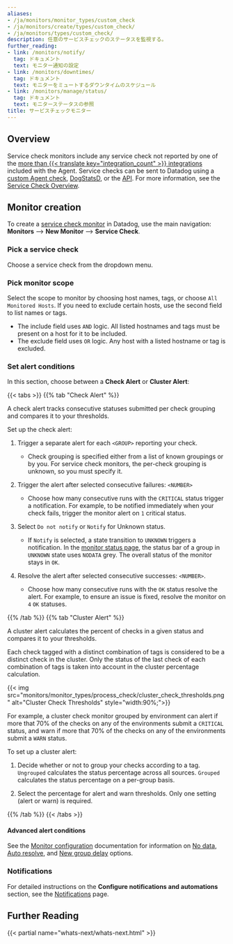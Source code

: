 ```yaml
---
aliases:
- /ja/monitors/monitor_types/custom_check
- /ja/monitors/create/types/custom_check/
- /ja/monitors/types/custom_check/
description: 任意のサービスチェックのステータスを監視する。
further_reading:
- link: /monitors/notify/
  tag: ドキュメント
  text: モニター通知の設定
- link: /monitors/downtimes/
  tag: ドキュメント
  text: モニターをミュートするダウンタイムのスケジュール
- link: /monitors/manage/status/
  tag: ドキュメント
  text: モニターステータスの参照
title: サービスチェックモニター
---
```


## Overview

Service check monitors include any service check not reported by one of the [more than {{< translate key="integration_count" >}} integrations][1] included with the Agent. Service checks can be sent to Datadog using a [custom Agent check][2], [DogStatsD][3], or the [API][4]. For more information, see the [Service Check Overview][5].

## Monitor creation

To create a [service check monitor][6] in Datadog, use the main navigation: **Monitors** --> **New Monitor** --> **Service Check**.

### Pick a service check

Choose a service check from the dropdown menu.

### Pick monitor scope

Select the scope to monitor by choosing host names, tags, or choose `All Monitored Hosts`. If you need to exclude certain hosts, use the second field to list names or tags.

* The include field uses `AND` logic. All listed hostnames and tags must be present on a host for it to be included.
* The exclude field uses `OR` logic. Any host with a listed hostname or tag is excluded.

### Set alert conditions

In this section, choose between a **Check Alert** or **Cluster Alert**:

{{< tabs >}}
{{% tab "Check Alert" %}}

A check alert tracks consecutive statuses submitted per check grouping and compares it to your thresholds.

Set up the check alert:

1. Trigger a separate alert for each `<GROUP>` reporting your check.
    * Check grouping is specified either from a list of known groupings or by you. For service check monitors, the per-check grouping is unknown, so you must specify it.

2. Trigger the alert after selected consecutive failures: `<NUMBER>`
    * Choose how many consecutive runs with the `CRITICAL` status trigger a notification. For example, to be notified immediately when your check fails, trigger the monitor alert on `1` critical status.

3. Select `Do not notify` or `Notify` for Unknown status.
    * If `Notify` is selected, a state transition to `UNKNOWN` triggers a notification. In the [monitor status page][1], the status bar of a group in `UNKNOWN` state uses `NODATA` grey. The overall status of the monitor stays in `OK`.

4. Resolve the alert after selected consecutive successes: `<NUMBER>`.
    * Choose how many consecutive runs with the `OK` status resolve the alert. For example, to ensure an issue is fixed, resolve the monitor on `4` `OK` statuses.


[1]: /ja/monitors/manage/status
{{% /tab %}}
{{% tab "Cluster Alert" %}}

A cluster alert calculates the percent of checks in a given status and compares it to your thresholds.

Each check tagged with a distinct combination of tags is considered to be a distinct check in the cluster. Only the status of the last check of each combination of tags is taken into account in the cluster percentage calculation.

{{< img src="monitors/monitor_types/process_check/cluster_check_thresholds.png" alt="Cluster Check Thresholds" style="width:90%;">}}

For example, a cluster check monitor grouped by environment can alert if more that 70% of the checks on any of the environments submit a `CRITICAL` status, and warn if more that 70% of the checks on any of the environments submit a `WARN` status.

To set up a cluster alert:

1. Decide whether or not to group your checks according to a tag. `Ungrouped` calculates the status percentage across all sources. `Grouped` calculates the status percentage on a per-group basis.

2. Select the percentage for alert and warn thresholds. Only one setting (alert or warn) is required.

{{% /tab %}}
{{< /tabs >}}

#### Advanced alert conditions

See the [Monitor configuration][7] documentation for information on [No data][8], [Auto resolve][9], and [New group delay][10] options.

### Notifications

For detailed instructions on the **Configure notifications and automations** section, see the [Notifications][11] page.

## Further Reading

{{< partial name="whats-next/whats-next.html" >}}

[1]: /ja/integrations/
[2]: /ja/developers/custom_checks/write_agent_check/
[3]: /ja/developers/dogstatsd/
[4]: /ja/api/v1/service-checks/
[5]: /ja/developers/service_checks/#overview
[6]: https://app.datadoghq.com/monitors/create/custom
[7]: /ja/monitors/configuration/#advanced-alert-conditions
[8]: /ja/monitors/configuration/#no-data
[9]: /ja/monitors/configuration/#auto-resolve
[10]: /ja/monitors/configuration/#new-group-delay
[11]: /ja/monitors/notify/